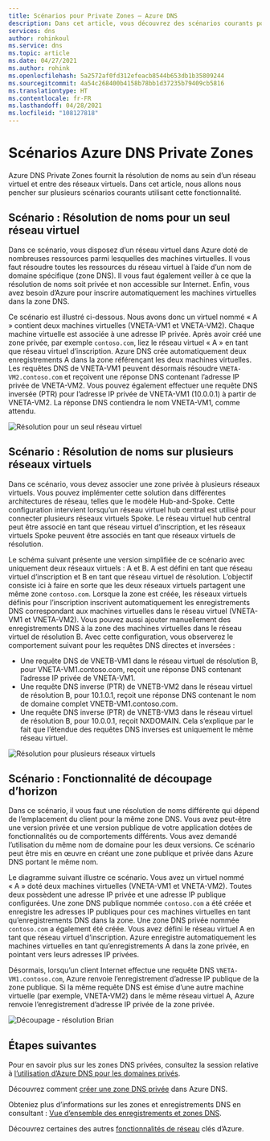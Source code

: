 ```yaml
---
title: Scénarios pour Private Zones – Azure DNS
description: Dans cet article, vous découvrez des scénarios courants pour l’utilisation d’Azure DNS Private Zones.
services: dns
author: rohinkoul
ms.service: dns
ms.topic: article
ms.date: 04/27/2021
ms.author: rohink
ms.openlocfilehash: 5a2572af0fd312efeacb8544b653db1b35809244
ms.sourcegitcommit: 4a54c268400b4158b78bb1d37235b79409cb5816
ms.translationtype: HT
ms.contentlocale: fr-FR
ms.lasthandoff: 04/28/2021
ms.locfileid: "108127818"
---
```

# <a name="azure-dns-private-zones-scenarios"></a>Scénarios Azure DNS Private Zones

Azure DNS Private Zones fournit la résolution de noms au sein d’un réseau virtuel et entre des réseaux virtuels. Dans cet article, nous allons nous pencher sur plusieurs scénarios courants utilisant cette fonctionnalité.

## <a name="scenario-name-resolution-scoped-to-a-single-virtual-network"></a>Scénario : Résolution de noms pour un seul réseau virtuel

Dans ce scénario, vous disposez d’un réseau virtuel dans Azure doté de nombreuses ressources parmi lesquelles des machines virtuelles. Il vous faut résoudre toutes les ressources du réseau virtuel à l’aide d’un nom de domaine spécifique (zone DNS). Il vous faut également veiller à ce que la résolution de noms soit privée et non accessible sur Internet. Enfin, vous avez besoin d’Azure pour inscrire automatiquement les machines virtuelles dans la zone DNS.

Ce scénario est illustré ci-dessous. Nous avons donc un virtuel nommé « A » contient deux machines virtuelles (VNETA-VM1 et VNETA-VM2). Chaque machine virtuelle est associée à une adresse IP privée. Après avoir créé une zone privée, par exemple `contoso.com`, liez le réseau virtuel « A » en tant que réseau virtuel d’inscription. Azure DNS crée automatiquement deux enregistrements A dans la zone référençant les deux machines virtuelles. Les requêtes DNS de VNETA-VM1 peuvent désormais résoudre `VNETA-VM2.contoso.com` et reçoivent une réponse DNS contenant l’adresse IP privée de VNETA-VM2.
Vous pouvez également effectuer une requête DNS inversée (PTR) pour l’adresse IP privée de VNETA-VM1 (10.0.0.1) à partir de VNETA-VM2. La réponse DNS contiendra le nom VNETA-VM1, comme attendu. 

![Résolution pour un seul réseau virtuel](./media/private-dns-scenarios/single-vnet-resolution.png)

## <a name="scenario-name-resolution-across-virtual-networks"></a>Scénario : Résolution de noms sur plusieurs réseaux virtuels

Dans ce scénario, vous devez associer une zone privée à plusieurs réseaux virtuels. Vous pouvez implémenter cette solution dans différentes architectures de réseau, telles que le modèle Hub-and-Spoke. Cette configuration intervient lorsqu’un réseau virtuel hub central est utilisé pour connecter plusieurs réseaux virtuels Spoke. Le réseau virtuel hub central peut être associé en tant que réseau virtuel d’inscription, et les réseaux virtuels Spoke peuvent être associés en tant que réseaux virtuels de résolution. 

Le schéma suivant présente une version simplifiée de ce scénario avec uniquement deux réseaux virtuels : A et B. A est défini en tant que réseau virtuel d’inscription et B en tant que réseau virtuel de résolution. L’objectif consiste ici à faire en sorte que les deux réseaux virtuels partagent une même zone `contoso.com`. Lorsque la zone est créée, les réseaux virtuels définis pour l’inscription inscrivent automatiquement les enregistrements DNS correspondant aux machines virtuelles dans le réseau virtuel (VNETA-VM1 et VNETA-VM2). Vous pouvez aussi ajouter manuellement des enregistrements DNS à la zone des machines virtuelles dans le réseau virtuel de résolution B. Avec cette configuration, vous observerez le comportement suivant pour les requêtes DNS directes et inversées :
* Une requête DNS de VNETB-VM1 dans le réseau virtuel de résolution B, pour VNETA-VM1.contoso.com, reçoit une réponse DNS contenant l’adresse IP privée de VNETA-VM1.
* Une requête DNS inverse (PTR) de VNETB-VM2 dans le réseau virtuel de résolution B, pour 10.1.0.1, reçoit une réponse DNS contenant le nom de domaine complet VNETB-VM1.contoso.com.  
* Une requête DNS inverse (PTR) de VNETB-VM3 dans le réseau virtuel de résolution B, pour 10.0.0.1, reçoit NXDOMAIN. Cela s’explique par le fait que l’étendue des requêtes DNS inverses est uniquement le même réseau virtuel. 

![Résolution pour plusieurs réseaux virtuels](./media/private-dns-scenarios/multi-vnet-resolution.png)

## <a name="scenario-split-horizon-functionality"></a>Scénario : Fonctionnalité de découpage d’horizon

Dans ce scénario, il vous faut une résolution de noms différente qui dépend de l’emplacement du client pour la même zone DNS. Vous avez peut-être une version privée et une version publique de votre application dotées de fonctionnalités ou de comportements différents. Vous avez demandé l’utilisation du même nom de domaine pour les deux versions. Ce scénario peut être mis en œuvre en créant une zone publique et privée dans Azure DNS portant le même nom. 

Le diagramme suivant illustre ce scénario. Vous avez un virtuel nommé « A » doté deux machines virtuelles (VNETA-VM1 et VNETA-VM2). Toutes deux possèdent une adresse IP privée et une adresse IP publique configurées. Une zone DNS publique nommée `contoso.com` a été créée et enregistre les adresses IP publiques pour ces machines virtuelles en tant qu’enregistrements DNS dans la zone. Une zone DNS privée nommée `contoso.com` a également été créée. Vous avez défini le réseau virtuel A en tant que réseau virtuel d’inscription. Azure enregistre automatiquement les machines virtuelles en tant qu’enregistrements A dans la zone privée, en pointant vers leurs adresses IP privées.

Désormais, lorsqu’un client Internet effectue une requête DNS `VNETA-VM1.contoso.com`, Azure renvoie l’enregistrement d’adresse IP publique de la zone publique. Si la même requête DNS est émise d’une autre machine virtuelle (par exemple, VNETA-VM2) dans le même réseau virtuel A, Azure renvoie l’enregistrement d’adresse IP privée de la zone privée. 

![Découpage - résolution Brian](./media/private-dns-scenarios/split-brain-resolution.png)

## <a name="next-steps"></a>Étapes suivantes
Pour en savoir plus sur les zones DNS privées, consultez la session relative à [l’utilisation d’Azure DNS pour les domaines privés](private-dns-overview.md).

Découvrez comment [créer une zone DNS privée](./private-dns-getstarted-powershell.md) dans Azure DNS.

Obteniez plus d’informations sur les zones et enregistrements DNS en consultant : [Vue d’ensemble des enregistrements et zones DNS](dns-zones-records.md).

Découvrez certaines des autres [fonctionnalités de réseau](../networking/fundamentals/networking-overview.md) clés d’Azure.
